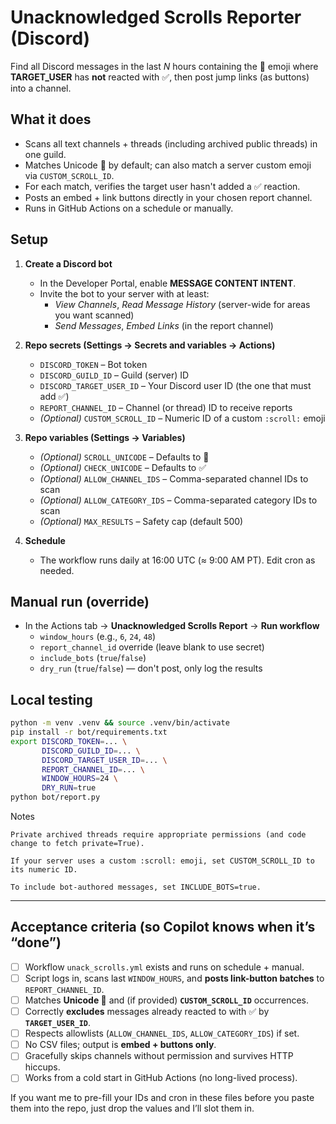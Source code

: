 # Unacknowledged Scrolls Reporter (Discord)

Find all Discord messages in the last _N_ hours containing the 📜 emoji where **TARGET_USER** has **not** reacted with ✅, then post jump links (as buttons) into a channel.

## What it does

- Scans all text channels + threads (including archived public threads) in one guild.
- Matches Unicode 📜 by default; can also match a server custom emoji via `CUSTOM_SCROLL_ID`.
- For each match, verifies the target user hasn't added a ✅ reaction.
- Posts an embed + link buttons directly in your chosen report channel.
- Runs in GitHub Actions on a schedule or manually.

## Setup

1. **Create a Discord bot**

   - In the Developer Portal, enable **MESSAGE CONTENT INTENT**.
   - Invite the bot to your server with at least:
     - _View Channels_, _Read Message History_ (server-wide for areas you want scanned)
     - _Send Messages_, _Embed Links_ (in the report channel)

2. **Repo secrets (Settings → Secrets and variables → Actions)**

   - `DISCORD_TOKEN` – Bot token
   - `DISCORD_GUILD_ID` – Guild (server) ID
   - `DISCORD_TARGET_USER_ID` – Your Discord user ID (the one that must add ✅)
   - `REPORT_CHANNEL_ID` – Channel (or thread) ID to receive reports
   - _(Optional)_ `CUSTOM_SCROLL_ID` – Numeric ID of a custom `:scroll:` emoji

3. **Repo variables (Settings → Variables)**

   - _(Optional)_ `SCROLL_UNICODE` – Defaults to 📜
   - _(Optional)_ `CHECK_UNICODE` – Defaults to ✅
   - _(Optional)_ `ALLOW_CHANNEL_IDS` – Comma-separated channel IDs to scan
   - _(Optional)_ `ALLOW_CATEGORY_IDS` – Comma-separated category IDs to scan
   - _(Optional)_ `MAX_RESULTS` – Safety cap (default 500)

4. **Schedule**
   - The workflow runs daily at 16:00 UTC (≈ 9:00 AM PT). Edit cron as needed.

## Manual run (override)

- In the Actions tab → **Unacknowledged Scrolls Report** → **Run workflow**
  - `window_hours` (e.g., `6`, `24`, `48`)
  - `report_channel_id` override (leave blank to use secret)
  - `include_bots` (`true`/`false`)
  - `dry_run` (`true`/`false`) — don't post, only log the results

## Local testing

```bash
python -m venv .venv && source .venv/bin/activate
pip install -r bot/requirements.txt
export DISCORD_TOKEN=... \
       DISCORD_GUILD_ID=... \
       DISCORD_TARGET_USER_ID=... \
       REPORT_CHANNEL_ID=... \
       WINDOW_HOURS=24 \
       DRY_RUN=true
python bot/report.py
```

Notes

    Private archived threads require appropriate permissions (and code change to fetch private=True).

    If your server uses a custom :scroll: emoji, set CUSTOM_SCROLL_ID to its numeric ID.

    To include bot-authored messages, set INCLUDE_BOTS=true.

---

## Acceptance criteria (so Copilot knows when it’s “done”)

- [ ] Workflow `unack_scrolls.yml` exists and runs on schedule + manual.
- [ ] Script logs in, scans last `WINDOW_HOURS`, and **posts link-button batches** to `REPORT_CHANNEL_ID`.
- [ ] Matches **Unicode 📜** and (if provided) **`CUSTOM_SCROLL_ID`** occurrences.
- [ ] Correctly **excludes** messages already reacted to with ✅ by **`TARGET_USER_ID`**.
- [ ] Respects allowlists (`ALLOW_CHANNEL_IDS`, `ALLOW_CATEGORY_IDS`) if set.
- [ ] No CSV files; output is **embed + buttons only**.
- [ ] Gracefully skips channels without permission and survives HTTP hiccups.
- [ ] Works from a cold start in GitHub Actions (no long-lived process).

If you want me to pre-fill your IDs and cron in these files before you paste them into the repo, just drop the values and I’ll slot them in.
